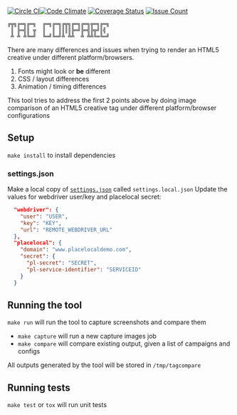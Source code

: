 [![Circle CI](https://circleci.com/gh/paperg/tagcompare/tree/master.svg?style=shield&circle-token=2ab0b5bce0728be579eb7aba17e52668e7ebf031)](https://circleci.com/gh/paperg/tagcompare/tree/master)[![Code Climate](https://codeclimate.com/github/d3ming/tagcompare/badges/gpa.svg)](https://codeclimate.com/github/d3ming/tagcompare)
[![Coverage Status](https://coveralls.io/repos/paperg/tagcompare/badge.svg?branch=master&service=github)](https://coveralls.io/github/paperg/tagcompare?branch=master)
[![Issue Count](https://codeclimate.com/github/d3ming/tagcompare/badges/issue_count.svg)](https://codeclimate.com/github/d3ming/tagcompare)

```
╔╦╗╔═╗╔═╗  ╔═╗╔═╗╔╦╗╔═╗╔═╗╦═╗╔═╗
 ║ ╠═╣║ ╦  ║  ║ ║║║║╠═╝╠═╣╠╦╝║╣ 
 ╩ ╩ ╩╚═╝  ╚═╝╚═╝╩ ╩╩  ╩ ╩╩╚═╚═╝
```
There are many differences and issues when trying to render an HTML5 creative under different platform/browsers.
  1. Fonts might look or **be** different
  2. CSS / layout differences
  3. Animation / timing differences

This tool tries to address the first 2 points above by doing image comparison of an HTML5 creative tag under different 
platform/browser configurations

## Setup
`make install` to install dependencies

### settings.json
Make a local copy of [`settings.json`](tagcompare/settings.json) called `settings.local.json`
Update the values for webdriver user/key and placelocal secret:
```json
  "webdriver": {
    "user": "USER",
    "key": "KEY",
    "url": "REMOTE_WEBDRIVER_URL"
  },
  "placelocal": {
    "domain": "www.placelocaldemo.com",
    "secret": {
      "pl-secret": "SECRET",
      "pl-service-identifier": "SERVICEID"
    }
  }
```

## Running the tool
`make run` will run the tool to capture screenshots and compare them
  - `make capture` will run a new capture images job
  - `make compare` will compare existing output, given a list of campaigns and configs

All outputs generated by the tool will be stored in `/tmp/tagcompare`

## Running tests
`make test` or `tox` will run unit tests
